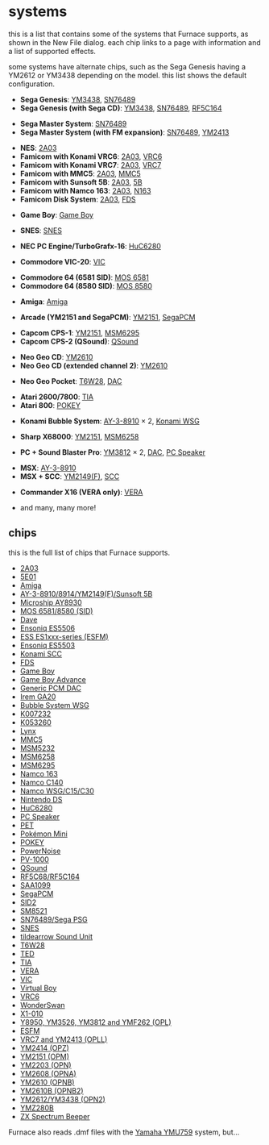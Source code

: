 # systems

this is a list that contains some of the systems that Furnace supports, as shown in the New File dialog. each chip links to a page with information and a list of supported effects.

some systems have alternate chips, such as the Sega Genesis having a YM2612 or YM3438 depending on the model. this list shows the default configuration.

- **Sega Genesis**: [YM3438](ym2612.md), [SN76489](sms.md)
- **Sega Genesis (with Sega CD)**: [YM3438](ym2612.md), [SN76489](sms.md), [RF5C164](ricoh.md)
<!-- -->
- **Sega Master System**: [SN76489](sms.md)
- **Sega Master System (with FM expansion)**: [SN76489](sms.md), [YM2413](opll.md)
<!-- -->
- **NES**: [2A03](nes.md)
- **Famicom with Konami VRC6**: [2A03](nes.md), [VRC6](vrc6.md)
- **Famicom with Konami VRC7**: [2A03](nes.md), [VRC7](opl.md)
- **Famicom with MMC5**: [2A03](nes.md), [MMC5](mmc5.md)
- **Famicom with Sunsoft 5B**: [2A03](nes.md), [5B](ay8910.md)
- **Famicom with Namco 163**: [2A03](nes.md), [N163](n163.md)
- **Famicom Disk System**: [2A03](nes.md), [FDS](fds.md)
<!-- -->
- **Game Boy**: [Game Boy](game-boy.md)
<!-- -->
- **SNES**: [SNES](snes.md)
<!-- -->
- **NEC PC Engine/TurboGrafx-16**: [HuC6280](pce.md)
<!-- -->
- **Commodore VIC-20**: [VIC](vic20.md)
<!-- -->
- **Commodore 64 (6581 SID)**: [MOS 6581](c64.md)
- **Commodore 64 (8580 SID)**: [MOS 8580](c64.md)
<!-- -->
- **Amiga**: [Amiga](amiga.md)
<!-- -->
- **Arcade (YM2151 and SegaPCM)**: [YM2151](ym2151.md), [SegaPCM](segapcm.md)
<!-- -->
- **Capcom CPS-1**: [YM2151](ym2151.md), [MSM6295](msm6295.md)
- **Capcom CPS-2 (QSound)**: [QSound](qsound.md)
<!-- -->
- **Neo Geo CD**: [YM2610](ym2610.md)
- **Neo Geo CD (extended channel 2)**: [YM2610](ym2610.md)
<!-- -->
- **Neo Geo Pocket**: [T6W28](t6w28.md), [DAC](dac.md)
<!-- -->
- **Atari 2600/7800**: [TIA](tia.md)
- **Atari 800**: [POKEY](pokey.md)
<!-- -->
- **Konami Bubble System**: [AY-3-8910](ay8910.md) × 2, [Konami WSG](bubblesystem.md)
<!-- -->
- **Sharp X68000**: [YM2151](ym2151.md), [MSM6258](msm6258.md)
<!-- -->
- **PC + Sound Blaster Pro**: [YM3812](opl.md) × 2, [DAC](dac.md), [PC Speaker](pcspkr.md)
<!-- -->
- **MSX**: [AY-3-8910](ay8910.md)
- **MSX + SCC**: [YM2149(F)](ay8910.md), [SCC](scc.md)
<!-- -->
- **Commander X16 (VERA only)**: [VERA](vera.md)
<!-- -->
- and many, many more!



## chips

this is the full list of chips that Furnace supports.

- [2A03](nes.md)
- [5E01](5e01.md)
- [Amiga](amiga.md)
- [AY-3-8910/8914/YM2149(F)/Sunsoft 5B](ay8910.md)
- [Microship AY8930](ay8930.md)
- [MOS 6581/8580 (SID)](c64.md)
- [Dave](dave.md)
- [Ensoniq ES5506](es5506.md)
- [ESS ES1xxx-series (ESFM)](esfm.md)
- [Ensoniq ES5503](es5503.md)
- [Konami SCC](scc.md)
- [FDS](fds.md)
- [Game Boy](game-boy.md)
- [Game Boy Advance](gba.md)
- [Generic PCM DAC](dac.md)
- [Irem GA20](ga20.md)
- [Bubble System WSG](bubblesystem.md)
- [K007232](k007232.md)
- [K053260](k056320.md)
- [Lynx](lynx.md)
- [MMC5](mmc5.md)
- [MSM5232](msm5232.md)
- [MSM6258](msm6258.md)
- [MSM6295](msm6295.md)
- [Namco 163](n163.md)
- [Namco C140](c140.md)
- [Namco WSG/C15/C30](namco.md)
- [Nintendo DS](nds.md)
- [HuC6280](pce.md)
- [PC Speaker](pcspkr.md)
- [PET](pet.md)
- [Pokémon Mini](pokemini.md)
- [POKEY](pokey.md)
- [PowerNoise](powernoise.md)
- [PV-1000](pv1000.md)
- [QSound](qsound.md)
- [RF5C68/RF5C164](ricoh.md)
- [SAA1099](saa1099.md)
- [SegaPCM](segapcm.md)
- [SID2](sid2.md)
- [SM8521](sm8521.md)
- [SN76489/Sega PSG](sms.md)
- [SNES](snes.md)
- [tildearrow Sound Unit](soundunit.md)
- [T6W28](t6w28.md)
- [TED](ted.md)
- [TIA](tia.md)
- [VERA](vera.md)
- [VIC](vic20.md)
- [Virtual Boy](virtual-boy.md)
- [VRC6](vrc6.md)
- [WonderSwan](wonderswan.md)
- [X1-010](x1-010.md)
- [Y8950, YM3526, YM3812 and YMF262 (OPL)](opl.md)
- [ESFM](esfm.md)
- [VRC7 and YM2413 (OPLL)](opll.md)
- [YM2414 (OPZ)](opz.md)
- [YM2151 (OPM)](ym2151.md)
- [YM2203 (OPN)](ym2203.md)
- [YM2608 (OPNA)](ym2608.md)
- [YM2610 (OPNB)](ym2610.md)
- [YM2610B (OPNB2)](ym2610b.md)
- [YM2612/YM3438 (OPN2)](ym2612.md)
- [YMZ280B](ymz280b.md)
- [ZX Spectrum Beeper](zxbeep.md)

Furnace also reads .dmf files with the [Yamaha YMU759](ymu759.md) system, but...
